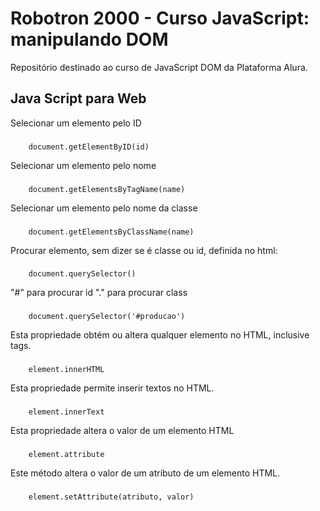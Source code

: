 # Robotron 2000 - Curso JavaScript: manipulando DOM
Repositório destinado ao curso de JavaScript DOM da Plataforma Alura.

## Java Script para Web

Selecionar um elemento pelo ID
###
        document.getElementByID(id)

Selecionar um elemento pelo nome
###
        document.getElementsByTagName(name) 

Selecionar um elemento pelo nome da classe
###
        document.getElementsByClassName(name)

Procurar elemento, sem dizer se é classe ou id, definida no html:

###
        document.querySelector()

"#" para procurar id
"." para procurar class

###
        document.querySelector('#producao')

Esta propriedade obtém ou altera qualquer elemento no HTML, inclusive tags.
###
        element.innerHTML 
Esta propriedade permite inserir textos no HTML.
###
        element.innerText
Esta propriedade altera o valor de um elemento HTML
###
        element.attribute 

Este método altera o valor de um atributo de um elemento HTML.
###
        element.setAttribute(atributo, valor)